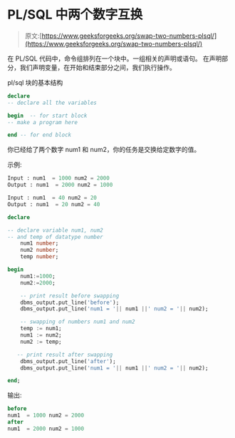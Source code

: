 # PL/SQL 中两个数字互换

> 原文:[https://www.geeksforgeeks.org/swap-two-numbers-plsql/](https://www.geeksforgeeks.org/swap-two-numbers-plsql/)

在 PL/SQL 代码中，命令组排列在一个块中。一组相关的声明或语句。
在声明部分，我们声明变量，在开始和结束部分之间，我们执行操作。

pl/sql 块的基本结构

```sql
declare
-- declare all the variables

begin  -- for start block
-- make a program here

end -- for end block
```

你已经给了两个数字 num1 和 num2，你的任务是交换给定数字的值。

示例:

```sql
Input : num1  = 1000 num2 = 2000
Output : num1  = 2000 num2 = 1000

Input : num1  = 40 num2 = 20
Output : num1  = 20 num2 = 40

```

```sql
declare

-- declare variable num1, num2 
-- and temp of datatype number
    num1 number;
    num2 number;
    temp number;

begin
    num1:=1000;
    num2:=2000;

    -- print result before swapping
    dbms_output.put_line('before');
    dbms_output.put_line('num1 = '|| num1 ||' num2 = '|| num2);

    -- swapping of numbers num1 and num2
    temp := num1;
    num1 := num2;
    num2 := temp;

   -- print result after swapping
    dbms_output.put_line('after');
    dbms_output.put_line('num1 = '|| num1 ||' num2 = '|| num2);

end;
```

输出:

```sql
before
num1  = 1000 num2 = 2000
after
num1  = 2000 num2 = 1000
```